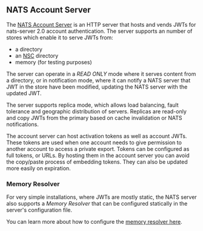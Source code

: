 ## NATS Account Server

The [NATS Account Server](https://github.com/nats-io/nats-account-server) is an HTTP server that hosts and vends JWTs for nats-server 2.0 account authentication. The server supports an number of stores which enable it to serve JWTs from:

- a directory
- an [NSC](../nsc/nsc.md) directory
- memory (for testing purposes)

The server can operate in a _READ ONLY_ mode where it serves content from a directory, or in notification mode, where it can notify a NATS server that JWT in the store have been modified, updating the NATS server with the updated JWT.

The server supports replica mode, which allows load balancing, fault tolerance and geographic distribution of servers. Replicas are read-only and copy JWTs from the primary based on cache invalidation or NATS notifications.

The account server can host activation tokens as well as account JWTs. These tokens are used when one account needs to give permission to another account to access a private export. Tokens can be configured as full tokens, or URLs. By hosting them in the account server you can avoid the copy/paste process of embedding tokens. They can also be updated more easily on expiration.

### Memory Resolver

For very simple installations, where JWTs are mostly static, the NATS server also supports a _Memory Resolver_ that can be configured statically in the server's configuration file.

You can learn more about how to configure the [memory resolver here](mem_resolver.md).